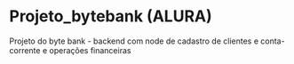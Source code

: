 # Projeto_bytebank (ALURA)
Projeto do byte bank - backend com node de cadastro de clientes e conta-corrente e operações financeiras
